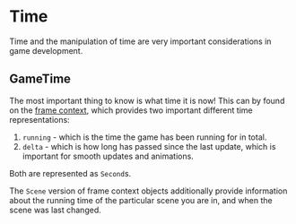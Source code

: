 # Time

Time and the manipulation of time are very important considerations in game development.

## GameTime

The most important thing to know is what time it is now! This can by found on the [frame context](/gameloop/frame-context.md), which provides two important different time representations:

1. `running` - which is the time the game has been running for in total.
2. `delta` - which is how long has passed since the last update, which is important for smooth updates and animations.

Both are represented as `Second`s.

The `Scene` version of frame context objects additionally provide information about the running time of the particular scene you are in, and when the scene was last changed.

